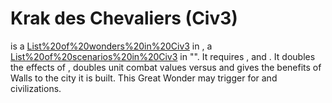 # Krak des Chevaliers (Civ3)

 is a [List%20of%20wonders%20in%20Civ3](wonder) in , a [List%20of%20scenarios%20in%20Civ3](scenario) in "". It requires , and . It doubles the effects of , doubles unit combat values versus and gives the benefits of Walls to the city it is built. This Great Wonder may trigger for and civilizations.